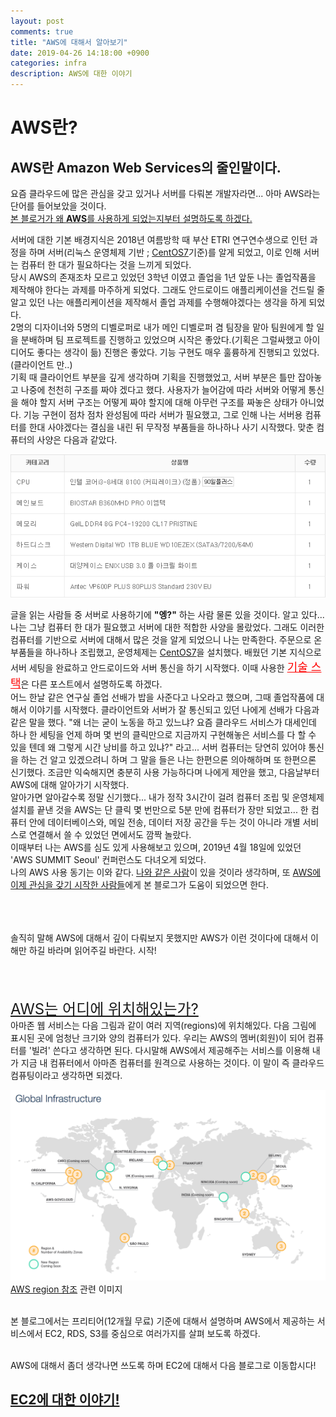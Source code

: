 ```yaml
---
layout: post
comments: true
title: "AWS에 대해서 알아보기"
date: 2019-04-26 14:18:00 +0900
categories: infra
description: AWS에 대한 이야기
---
```


# AWS란?
## AWS란 Amazon Web Services의 줄인말이다.

<p>요즘 클라우드에 많은 관심을 갖고 있거나 서버를 다뤄본 개발자라면... 아마 AWS라는 단어를 들어보았을 것이다.<br>
<u>본 블로거가 왜 <strong>AWS</strong>를 사용하게 되었는지부터 설명하도록 하겠다.</u></p>

<p>서버에 대한 기본 배경지식은 2018년 여름방학 때 부산 ETRI 연구연수생으로 인턴 과정을 하며 서버(리눅스 운영체제 기반 ; <u>CentOS7</u>기준)를 알게 되었고, 이로 인해 서버는 컴퓨터 한 대가 필요하다는 것을 느끼게 되었다.<br>
당시 AWS의 존재조차 모르고 있었던 3학년 이였고 졸업을 1년 앞둔 나는 졸업작품을 제작해야 한다는 과제를 마주하게 되었다. 그래도 안드로이드 애플리케이션을 건드릴 줄 알고 있던 나는 애플리케이션을 제작해서 졸업 과제를 수행해야겠다는 생각을 하게 되었다.<br>
2명의 디자이너와 5명의 디벨로퍼로 내가 메인 디벨로퍼 겸 팀장을 맡아 팀원에게 할 일을 분배하며 팀 프로젝트를 진행하고 있었으며 시작은 좋았다.(기획은 그럴싸했고 아이디어도 좋다는 생각이 듦) 진행은 좋았다. 기능 구현도 매우 훌륭하게 진행되고 있었다.(클라이언트 만..)<br>
기획 때 클라이언트 부분을 깊게 생각하며 기획을 진행했었고, 서버 부분은 틀만 잡아놓고 나중에 천천히 구조를 짜야 겠다고 했다. 사용자가 늘어감에 따라 서버와 어떻게 통신을 해야 할지 서버 구조는 어떻게 짜야 할지에 대해 아무런 구조를 짜놓은 상태가 아니었다. 기능 구현이 점차 점차 완성됨에 따라 서버가 필요했고, 그로 인해 나는 서버용 컴퓨터를 한대 사야겠다는 결심을 내린 뒤 무작정 부품들을 하나하나 사기 시작했다. 맞춘 컴퓨터의 사양은 다음과 같았다.</p>

![aws-server](/img/infra/infra-aws-server.png)

<p>글을 읽는 사람들 중 서버로 사용하기에 <strong>"엥?"</strong> 하는 사람 물론 있을 것이다. 알고 있다... 나는 그냥 컴퓨터 한 대가 필요했고 서버에 대한 적합한 사양을 몰랐었다. 그래도 이러한 컴퓨터를 기반으로 서버에 대해서 많은 것을 알게 되었으니 나는 만족한다. 주문으로 온 부품들을 하나하나 조립했고, 운영체제는 <u>CentOS7</u>을 설치했다. 배웠던 기본 지식으로 서버 세팅을 완료하고 안드로이드와 서버 통신을 하기 시작했다. 이때 사용한 <font size="4em" color="red"><u>기술 스택</u></font>은 다른 포스트에서 설명하도록 하겠다.<br>
어느 한날 같은 연구실 졸업 선배가 밥을 사준다고 나오라고 했으며, 그때 졸업작품에 대해서 이야기를 시작했다. 클라이언트와 서버가 잘 통신되고 있던 나에게 선배가 다음과 같은 말을 했다. "왜 너는 굳이 노동을 하고 있느냐? 요즘 클라우드 서비스가 대세인데 하나 한 세팅을 언제 하며 몇 번의 클릭만으로 지금까지 구현해놓은 서비스를 다 할 수 있을 텐데 왜 그렇게 시간 낭비를 하고 있냐?" 라고... 서버 컴퓨터는 당연히 있어야 통신을 하는 건 알고 있겠으려니 하며 그 말을 들은 나는 한편으론 의아해하며 또 한편으론 신기했다. 조금만 익숙해지면 충분히 사용 가능하다며 나에게 제안을 했고, 다음날부터 AWS에 대해 알아가기 시작했다.<br>
알아가면 알아갈수록 정말 신기했다... 내가 정작 3시간이 걸려 컴퓨터 조립 및 운영체제 설치를 끝낸 것을 AWS는 단 클릭 몇 번만으로 5분 만에 컴퓨터가 장만 되었고... 한 컴퓨터 안에 데이터베이스와, 메일 전송, 데이터 저장 공간을 두는 것이 아니라 개별 서비스로 연결해서 쓸 수 있었던 면에서도 깜짝 놀랐다.<br>
이때부터 나는 AWS를 심도 있게 사용해보고 있으며, 2019년 4월 18일에 있었던 'AWS SUMMIT Seoul' 컨퍼런스도 다녀오게 되었다.<br>
나의 AWS 사용 동기는 이와 같다. <u>나와 같은 사람</u>이 있을 것이라 생각하며, 또 <u>AWS에 이제 관심을 갖기 시작한 사람들</u>에게 본 블로그가 도움이 되었으면 한다.<br><br><br><br></p>
<p>솔직히 말해 AWS에 대해서 깊이 다뤄보지 못했지만 AWS가 이런 것이다에 대해서 이해만 하길 바라며 읽어주길 바란다. 시작!<br><br><br><br></p>

<p><font size="5em"><u>AWS는 어디에 위치해있는가?</u></font><br>아마존 웹 서비스는 다음 그림과 같이 여러 지역(regions)에 위치해있다. 다음 그림에 표시된 곳에 엄청난 크기와 양의 컴퓨터가 있다. 우리는 AWS의 멤버(회원)이 되어 컴퓨터를 '빌려' 쓴다고 생각하면 된다. 다시말해 AWS에서 제공해주는 서비스를 이용해 내가 지금 내 컴퓨터에서 아마존 컴퓨터를 원격으로 사용하는 것이다. 이 말이 즉 클라우드 컴퓨팅이라고 생각하면 되겠다.</p>

![aws-region](/img/infra/infra-aws-region.png)
[AWS region 참조](http://jayendrapatil.com/aws-regions-availability-zones-and-edge-locations/) 관련 이미지<br><br>

<p>본 블로그에서는 프리티어(12개월 무료) 기준에 대해서 설명하며 AWS에서 제공하는 서비스에서 EC2, RDS, S3를 중심으로 여러가지를 살펴 보도록 하겠다. </p>

<p><br>AWS에 대해서 좀더 생각나면 쓰도록 하며 EC2에 대해서 다음 블로그로 이동합시다!</p>

## [EC2에 대한 이야기!](https://msnodeve.github.io/infra/2019-04-26-infra-aws-ec2/)